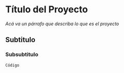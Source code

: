 # Título del Proyecto
_Acá va un párrafo que describa lo que es el proyecto_
## Subtitulo
### Subsubtitulo
```
Código
